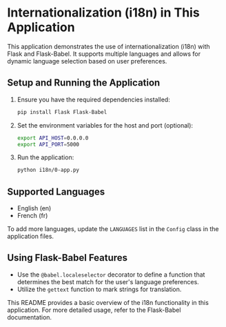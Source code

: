 # Internationalization (i18n) in This Application

This application demonstrates the use of internationalization (i18n) with Flask and Flask-Babel. It supports multiple languages and allows for dynamic language selection based on user preferences.

## Setup and Running the Application

1. Ensure you have the required dependencies installed:
   ```bash
   pip install Flask Flask-Babel
   ```

2. Set the environment variables for the host and port (optional):
   ```bash
   export API_HOST=0.0.0.0
   export API_PORT=5000
   ```

3. Run the application:
   ```bash
   python i18n/0-app.py
   ```

## Supported Languages

- English (en)
- French (fr)

To add more languages, update the `LANGUAGES` list in the `Config` class in the application files.

## Using Flask-Babel Features

- Use the `@babel.localeselector` decorator to define a function that determines the best match for the user's language preferences.
- Utilize the `gettext` function to mark strings for translation.

This README provides a basic overview of the i18n functionality in this application. For more detailed usage, refer to the Flask-Babel documentation.
